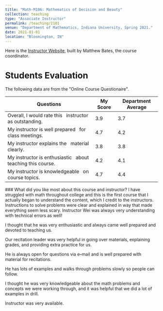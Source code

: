 ```yaml
---
title: "Math-M106: Mathematics of Decision and Beauty"
collection: teaching
type: "Associate Instructor"
permalink: /teaching/2101
venue: "Department of Mathematics, Indiana University, Spring 2021."
date: 2021-01-01
location: "Bloomington, IN"
---
```


Here is the [Instructor Website](https://batesm.pages.iu.edu/M106AIWebsite/index.html), built by Matthew Bates, the course coordinator. 

Students Evaluation
======
The following data are from the "Online Course Questionaire".
<center>
<table>
<thead>
  <tr>
    <th>Questions</th>
    <th>My Score</th>
    <th>Department Average</th>
  </tr>
</thead>
<tbody>
  <tr>
    <td>Overall, I would rate this&nbsp;&nbsp;&nbsp;instructor as outstanding.</td>
    <td>3.9</td>
    <td>3.7</td>
  </tr>
  <tr>
    <td>My instructor is well prepared&nbsp;&nbsp;&nbsp;for class meetings.</td>
    <td>4.7</td>
    <td>4.2</td>
  </tr>
  <tr>
    <td>My instructor explains the&nbsp;&nbsp;&nbsp;material clearly.</td>
    <td>3.8</td>
    <td>3.8</td>
  </tr>
  <tr>
    <td>My instructor is enthusiastic&nbsp;&nbsp;&nbsp;about teaching this course.</td>
    <td>4.2</td>
    <td>4.1</td>
  </tr>
  <tr>
    <td>My instructor is knowledgeable&nbsp;&nbsp;&nbsp;on course topics.</td>
    <td>4.7</td>
    <td>4.4</td>
  </tr>
</tbody>
</table>
</center>
### What did you like most about this course and instructor?
I have struggled with math throughout college and this is the first course that I actually began to understand the content, which I credit to the instructors. Instructions to solve problems were clear and explained in way that made everything seem less scary. Instructor Wei was always very understanding with technical errors as well!

I thought that he was very enthusiastic and always came well prepared and devoted to teaching us.

Our recitation leader was very helpful in going over materials, explaining grades, and providing extra practice for us.

He is always open for questions via e–mail and is well prepared with material for recitations.

He has lots of examples and walks through problems slowly so people can follow.

I thought he was very knowledgeable about the math problems and concepts we were working through, and it was helpful that we did a lot of examples in drill.

Instructor was very available.
